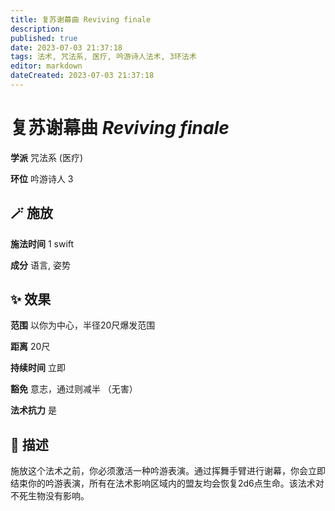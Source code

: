 ```yaml
---
title: 复苏谢幕曲 Reviving finale
description: 
published: true
date: 2023-07-03 21:37:18
tags: 法术, 咒法系, 医疗, 吟游诗人法术, 3环法术
editor: markdown
dateCreated: 2023-07-03 21:37:18
---
```


# **复苏谢幕曲** *Reviving finale*

**学派** 咒法系 (医疗) 

**环位** 吟游诗人 3

## 🪄 施放

**施法时间** 1 swift

**成分** 语言, 姿势

## ✨ 效果  

**范围** 以你为中心，半径20尺爆发范围

**距离** 20尺  

**持续时间** 立即 

**豁免** 意志，通过则减半 （无害）

**法术抗力** 是

## 📖 描述

施放这个法术之前，你必须激活一种吟游表演。通过挥舞手臂进行谢幕，你会立即结束你的吟游表演，所有在法术影响区域内的盟友均会恢复2d6点生命。该法术对不死生物没有影响。
    